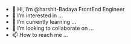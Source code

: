 - 👋 Hi, I’m @harshit-Badaya FrontEnd Engineer
- 👀 I’m interested in ...
- 🌱 I’m currently learning ...
- 💞️ I’m looking to collaborate on ...
- 📫 How to reach me ...

<!---
harshit-frontdev/harshit-frontdev is a ✨ special ✨ repository because its `README.md` (this file) appears on your GitHub profile.
You can click the Preview link to take a look at your changes.
--->
